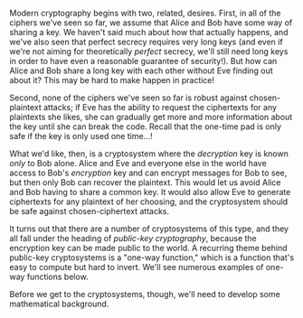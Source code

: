 Modern cryptography begins with two, related, desires. First, in all of the ciphers we've seen so far, we assume that Alice and Bob have some way of sharing a key. We haven't said much about how that actually happens, and we've also seen that perfect secrecy requires very long keys (and even if we're not aiming for theoretically *perfect* secrecy, we'll still need long keys in order to have even a reasonable guarantee of security!). But how can Alice and Bob share a long key with each other without Eve finding out about it? This may be hard to make happen in practice!

Second, none of the ciphers we've seen so far is robust against chosen-plaintext attacks; if Eve has the ability to request the ciphertexts for any plaintexts she likes, she can gradually get more and more information about the key until she can break the code. Recall that the one-time pad is only safe if the key is only used one time...! 

What we'd like, then, is a cryptosystem where the *decryption* key is known *only* to Bob alone. Alice and Eve and everyone else in the world have access to Bob's *encryption* key and can encrypt messages for Bob to see, but then only Bob can recover the plaintext. This would let us avoid Alice and Bob having to share a common key. It would also allow Eve to generate ciphertexts for any plaintext of her choosing, and the cryptosystem should be safe against chosen-ciphertext attacks. 

It turns out that there are a number of cryptosystems of this type, and they all fall under the heading of *public-key cryptography*, because the encryption key can be made public to the world. A recurring theme behind public-key cryptosystems is a "one-way function," which is a function that's easy to compute but hard to invert. We'll see numerous examples of one-way functions below. 

Before we get to the cryptosystems, though, we'll need to develop some mathematical background.
